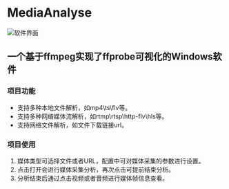 # MediaAnalyse

![软件界面](https://github.com/chenli1379/MediaAnalyse/tree/main/Images/ui.png)

## 一个基于ffmpeg实现了ffprobe可视化的Windows软件

### 项目功能

 * 支持多种本地文件解析，如mp4\ts\flv等。
 * 支持多种网络媒体流解析，如rtmp\rtsp\http-flv\hls等。
 * 支持网络文件解析，如文件下载链接url。

### 项目使用

1. 媒体类型可选择文件或者URL，配置中可对媒体采集的参数进行设置。
2. 点击打开会进行媒体采集分析，再次点击可提前结束分析。
3. 分析结束后通过点击视频或者音频进行媒体帧信息查看。